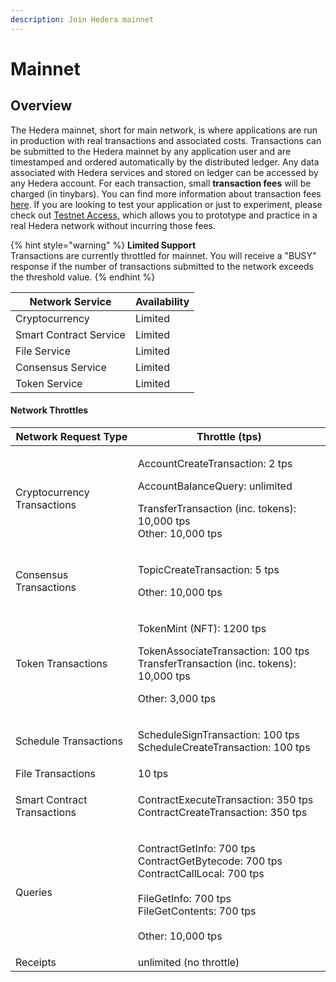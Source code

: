 ```yaml
---
description: Join Hedera mainnet
---
```


# Mainnet

## Overview

The Hedera mainnet, short for main network, is where applications are run in production with real transactions and associated costs. Transactions can be submitted to the Hedera mainnet by any application user and are timestamped and ordered automatically by the distributed ledger. Any data associated with Hedera services and stored on ledger can be accessed by any Hedera account. For each transaction, small **transaction fees** will be charged (in tinybars). You can find more information about transaction fees [here](https://www.hedera.com/fees). If you are looking to test your application or just to experiment, please check out [Testnet Access,](../testnet/testnet-access.md) which allows you to prototype and practice in a real Hedera network without incurring those fees.

{% hint style="warning" %}
**Limited Support**\
Transactions are currently throttled for mainnet. You will receive a "BUSY" response if the number of transactions submitted to the network exceeds the threshold value.
{% endhint %}

| Network Service        | Availability |
| ---------------------- | ------------ |
| Cryptocurrency         | Limited      |
| Smart Contract Service | Limited      |
| File Service           | Limited      |
| Consensus Service      | Limited      |
| Token Service          | Limited      |

#### Network Throttles

| Network Request Type        | Throttle (tps)                                                                                                                                                                 |
| --------------------------- | ------------------------------------------------------------------------------------------------------------------------------------------------------------------------------ |
| Cryptocurrency Transactions | <p>AccountCreateTransaction: 2 tps</p><p>AccountBalanceQuery: unlimited</p><p>TransferTransaction (inc. tokens): 10,000 tps<br>Other: 10,000 tps</p>                           |
| Consensus Transactions      | <p>TopicCreateTransaction: 5 tps</p><p>Other: 10,000 tps</p>                                                                                                                   |
| Token Transactions          | <p>TokenMint (NFT): 1200 tps</p><p>TokenAssociateTransaction: 100 tps<br>TransferTransaction (inc. tokens): 10,000 tps</p><p>Other: 3,000 tps</p>                              |
| Schedule Transactions       | <p>ScheduleSignTransaction: 100 tps<br>ScheduleCreateTransaction: 100 tps</p>                                                                                                  |
| File Transactions           | 10 tps                                                                                                                                                                         |
| Smart Contract Transactions | <p>ContractExecuteTransaction: 350 tps<br>ContractCreateTransaction: 350 tps</p>                                                                                               |
| Queries                     | <p>ContractGetInfo: 700 tps<br>ContractGetBytecode: 700 tps<br>ContractCallLocal: 700 tps<br><br>FileGetInfo: 700 tps<br>FileGetContents: 700 tps<br><br>Other: 10,000 tps</p> |
| Receipts                    | unlimited (no throttle)                                                                                                                                                        |
